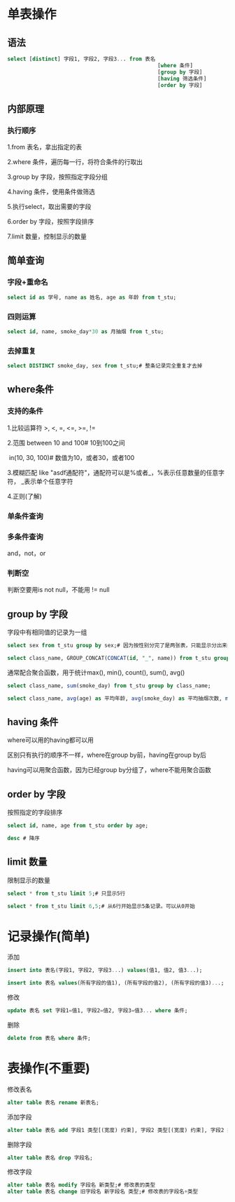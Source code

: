 # 单表操作

## 语法

```sql
select [distinct] 字段1, 字段2, 字段3... from 表名 
												[where 条件] 
												[group by 字段] 
												[having 筛选条件] 
												[order by 字段]
```

## 内部原理

### 执行顺序

1.from 表名，拿出指定的表

2.where 条件，遍历每一行，将符合条件的行取出

3.group by 字段，按照指定字段分组

4.having 条件，使用条件做筛选

5.执行select，取出需要的字段

6.order by 字段，按照字段排序

7.limit 数量，控制显示的数量

## 简单查询

### 字段+重命名

```sql
select id as 学号, name as 姓名, age as 年龄 from t_stu;
```

### 四则运算

```sql
select id, name, smoke_day*30 as 月抽烟 from t_stu;
```

### 去掉重复



```sql
select DISTINCT smoke_day, sex from t_stu;# 整条记录完全重复才去掉
```

## where条件

### 支持的条件

1.比较运算符	 >, <, =, <=, >=, !=

2.范围	between 10 and 100# 10到100之间

​		in(10, 30, 100)# 数值为10，或者30，或者100

3.模糊匹配	like "asdf通配符"，通配符可以是%或者_，%表示任意数量的任意字符， _表示单个任意字符

4.正则(了解)



### 单条件查询

### 多条件查询

and，not，or

### 判断空



判断空要用is not null，不能用 != null

## group by 字段

字段中有相同值的记录为一组

```sql
select sex from t_stu group by sex;# 因为按性别分完了是两张表，只能显示分出来的字段，不能显示两张表里面的数据。可以使用GROUP_CONCAT将其他字段拼接显示

select class_name, GROUP_CONCAT(CONCAT(id, "_", name)) from t_stu group by class_name;
```

通常配合聚合函数，用于统计max(), min(), count(), sum(), avg()



```sql
select class_name, sum(smoke_day) from t_stu group by class_name;

select class_name, avg(age) as 平均年龄, avg(smoke_day) as 平均抽烟次数, max(smoke_day) from t_stu where sex = "男" group by class_name;
```

## having 条件

where可以用的having都可以用

区别只有执行的顺序不一样，where在group by前，having在group by后

having可以用聚合函数，因为已经group by分组了，where不能用聚合函数

## order by 字段

按照指定的字段排序

```sql
select id, name, age from t_stu order by age;

desc # 降序
```

## limit 数量

限制显示的数量

```sql
select * from t_stu limit 5;# 只显示5行

select * from t_stu limit 6,5;# 从6行开始显示5条记录。可以从0开始 
```

# 记录操作(简单)

添加

```sql
insert into 表名(字段1, 字段2, 字段3...) values(值1, 值2, 值3...);

insert into 表名 values(所有字段的值1), (所有字段的值2), (所有字段的值3)...;
```

修改

```sql
update 表名 set 字段1=值1, 字段2=值2, 字段3=值3... where 条件;  
```

删除

```sql
delete from 表名 where 条件;
```

# 表操作(不重要)

修改表名

```sql
alter table 表名 rename 新表名;
```

添加字段

```sql
alter table 表名 add 字段1 类型[(宽度) 约束], 字段2 类型[(宽度) 约束], 字段2 类型[(宽度) 约束];
```

删除字段

```sql
alter table 表名 drop 字段名;
```

修改字段

```sql
alter table 表名 modify 字段名 新类型;# 修改表的类型
alter table 表名 change 旧字段名 新字段名 类型;# 修改表的字段名+类型
```
